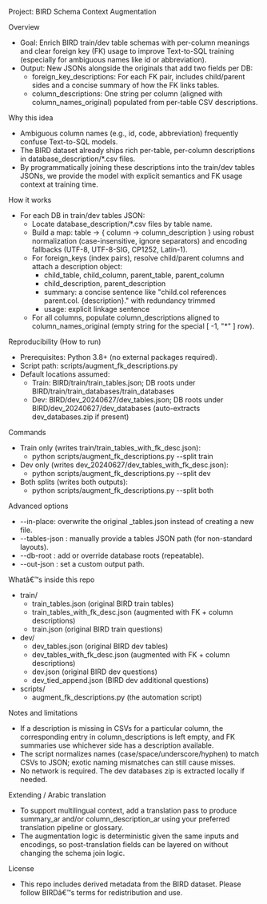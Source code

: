 ﻿Project: BIRD Schema Context Augmentation

Overview
- Goal: Enrich BIRD train/dev table schemas with per-column meanings and clear foreign key (FK) usage to improve Text-to-SQL training (especially for ambiguous names like id or abbreviation).
- Output: New JSONs alongside the originals that add two fields per DB:
  - foreign_key_descriptions: For each FK pair, includes child/parent sides and a concise summary of how the FK links tables.
  - column_descriptions: One string per column (aligned with column_names_original) populated from per-table CSV descriptions.

Why this idea
- Ambiguous column names (e.g., id, code, abbreviation) frequently confuse Text-to-SQL models.
- The BIRD dataset already ships rich per-table, per-column descriptions in database_description/*.csv files.
- By programmatically joining these descriptions into the train/dev tables JSONs, we provide the model with explicit semantics and FK usage context at training time.

How it works
- For each DB in train/dev tables JSON:
  - Locate database_description/*.csv files by table name.
  - Build a map: table -> { column -> column_description } using robust normalization (case-insensitive, ignore separators) and encoding fallbacks (UTF-8, UTF-8-SIG, CP1252, Latin-1).
  - For foreign_keys (index pairs), resolve child/parent columns and attach a description object:
    - child_table, child_column, parent_table, parent_column
    - child_description, parent_description
    - summary: a concise sentence like "child.col references parent.col. {description}." with redundancy trimmed
    - usage: explicit linkage sentence
  - For all columns, populate column_descriptions aligned to column_names_original (empty string for the special [ -1, "*" ] row).

Reproducibility (How to run)
- Prerequisites: Python 3.8+ (no external packages required).
- Script path: scripts/augment_fk_descriptions.py
- Default locations assumed:
  - Train: BIRD/train/train_tables.json; DB roots under BIRD/train/train_databases/train_databases
  - Dev: BIRD/dev_20240627/dev_tables.json; DB roots under BIRD/dev_20240627/dev_databases (auto-extracts dev_databases.zip if present)

Commands
- Train only (writes train/train_tables_with_fk_desc.json):
  - python scripts/augment_fk_descriptions.py --split train
- Dev only (writes dev_20240627/dev_tables_with_fk_desc.json):
  - python scripts/augment_fk_descriptions.py --split dev
- Both splits (writes both outputs):
  - python scripts/augment_fk_descriptions.py --split both

Advanced options
- --in-place: overwrite the original _tables.json instead of creating a new file.
- --tables-json <path>: manually provide a tables JSON path (for non-standard layouts).
- --db-root <path>: add or override database roots (repeatable).
- --out-json <path>: set a custom output path.

Whatâ€™s inside this repo
- train/
  - train_tables.json (original BIRD train tables)
  - train_tables_with_fk_desc.json (augmented with FK + column descriptions)
  - train.json (original BIRD train questions)
- dev/
  - dev_tables.json (original BIRD dev tables)
  - dev_tables_with_fk_desc.json (augmented with FK + column descriptions)
  - dev.json (original BIRD dev questions)
  - dev_tied_append.json (BIRD dev additional questions)
- scripts/
  - augment_fk_descriptions.py (the automation script)

Notes and limitations
- If a description is missing in CSVs for a particular column, the corresponding entry in column_descriptions is left empty, and FK summaries use whichever side has a description available.
- The script normalizes names (case/space/underscore/hyphen) to match CSVs to JSON; exotic naming mismatches can still cause misses.
- No network is required. The dev databases zip is extracted locally if needed.

Extending / Arabic translation
- To support multilingual context, add a translation pass to produce summary_ar and/or column_description_ar using your preferred translation pipeline or glossary.
- The augmentation logic is deterministic given the same inputs and encodings, so post-translation fields can be layered on without changing the schema join logic.

License
- This repo includes derived metadata from the BIRD dataset. Please follow BIRDâ€™s terms for redistribution and use.

